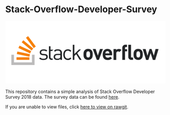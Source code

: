 # Stack-Overflow-Developer-Survey

![Stack Overflow](https://raw.githubusercontent.com/0dust/Stack-Overflow-Developer-Survey/master/stack-overflow.png)

This repository contains a simple analysis of Stack Overflow Developer Survey 2018 data.
The survey data can be found <a href = 'https://www.kaggle.com/stackoverflow/stack-overflow-2018-developer-survey'>here</a>.

If you are unable to view files, click <a href = 'https://cdn.rawgit.com/0dust/Stack-Overflow-Developer-Survey/020ade4d/survey.html'>here to view on rawgit</a>.
